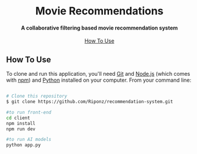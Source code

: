 <h1 align="center">
  <br>
  Movie Recommendations
  <br>
</h1>

<h4 align="center">A collaborative filtering based movie recommendation system</h4>


<p align="center">
  <a href="#how-to-use">How To Use</a>
</p>

<!-- ![screenshot](https://raw.githubusercontent.com/amitmerchant1990/electron-markdownify/master/app/img/markdownify.gif) -->



## How To Use

To clone and run this application, you'll need [Git](https://git-scm.com) and [Node.js](https://nodejs.org/en/download/) (which comes with [npm](http://npmjs.com)) and [Python](https://www.python.org/downloads/) installed on your computer. From your command line:

```bash

# Clone this repository
$ git clone https://github.com/Riponz/recommendation-system.git

#to run front-end
cd client
npm install
npm run dev

#to run AI models
python app.py

```